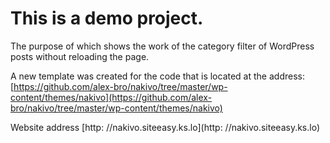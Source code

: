 # This is a demo project. #

The purpose of which shows the work of the category filter of WordPress posts without reloading the page.

A new template was created for the code that is located at the address: [https://github.com/alex-bro/nakivo/tree/master/wp-content/themes/nakivo](https://github.com/alex-bro/nakivo/tree/master/wp-content/themes/nakivo)

Website address [http: //nakivo.siteeasy.ks.lo](http: //nakivo.siteeasy.ks.lo)